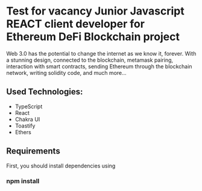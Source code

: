 # Test for vacancy Junior Javascript REACT client developer for Ethereum DeFi Blockchain project

Web 3.0 has the potential to change the internet as we know it, forever.
With a stunning design, connected to the blockchain, metamask pairing, interaction with smart contracts, sending Ethereum through the blockchain network, writing solidity code, and much more...

## Used Technologies:

- TypeScript
- React 
- Chakra UI
- Toastify
- Ethers

## Requirements

First, you should install dependencies using 
### npm install